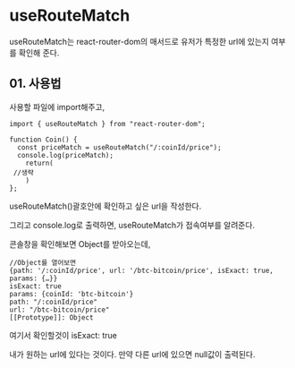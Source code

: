 # useRouteMatch

useRouteMatch는 react-router-dom의 매서드로 유저가 특정한 url에 있는지 
여부를 확인해 준다.

## 01. 사용법

사용할 파일에 import해주고, 
```tsx
import { useRouteMatch } from "react-router-dom";

function Coin() {
  const priceMatch = useRouteMatch("/:coinId/price");  
  console.log(priceMatch);
    return(
 //생략
    )
};
```
useRouteMatch()괄호안에 확인하고 싶은
url을 작성한다.

그리고 console.log로 출력하면, useRouteMatch가 접속여부를 알려준다. 

콘솔창을 확인해보면 Object를 받아오는데,
```
//Object를 열어보면
{path: '/:coinId/price', url: '/btc-bitcoin/price', isExact: true, params: {…}}
isExact: true
params: {coinId: 'btc-bitcoin'}
path: "/:coinId/price"
url: "/btc-bitcoin/price"
[[Prototype]]: Object
```
여기서 확인할것이 isExact: true

내가 원하는 url에 있다는 것이다.
만약 다른 url에 있으면 null값이 출력된다.